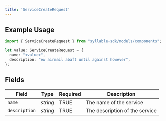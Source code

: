 ```yaml
---
title: 'ServiceCreateRequest'
---
```


## Example Usage

```typescript
import { ServiceCreateRequest } from "syllable-sdk/models/components";

let value: ServiceCreateRequest = {
  name: "<value>",
  description: "ew airmail abaft until against however",
};
```

## Fields

| Field                          | Type                           | Required                       | Description                    |
| ------------------------------ | ------------------------------ | ------------------------------ | ------------------------------ |
| `name`                         | *string*                       | TRUE             | The name of the service        |
| `description`                  | *string*                       | TRUE             | The description of the service |